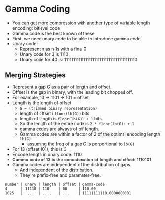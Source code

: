 # Gamma Coding

* You can get more compression with another type of variable length encoding: bitlevel code
* Gamma code is the best known of these
* First, we need unary code to be able to introduce gamma code.
* Unary code:
  * Represent n as n 1s with a final 0
  * Unary code for 3 is 1110
  * Unary code for 40 is: 11111111111111111111111111111111111111110

## Merging Strategies

* Represent a gap G as a pair of length and offset.
* Offset is the gap in binary, with the leading bit chopped off.
* For example, 13 -> 1101 -> 101 = offset
* Length is the length of offset
  * `G = (trimmed binary representation)`
  * length of offset i `floor(lb(G))` bits
  * length of length is `floor(lb(G)) + 1` bits
  * So the length of the entire code is `2 * floor(lb(G)) + 1`
  * gamma codes are always of off length.
  * Gamma codes are within a factor of 2 of the optimal encoding length `lb(G)`
    * assuming the freq of a gap G is porportional to `lb(G)`
* For 13 (offset 101), this is 3
* Encode length in unary code: 1110.
* Gamma code of 13 is the concatenation of length and offset: 1110101
* Gamma codes are independent of the distribution of gaps.
  * And independent of the distribution.
  * They're prefix-free and parameter-free.

```
number | unary | length | offset | gamma-code
4      | 11110 | 110    | 00     | 110,00
1025   |  ...  | ....   | ...    | 11111111110,0000000001
```

